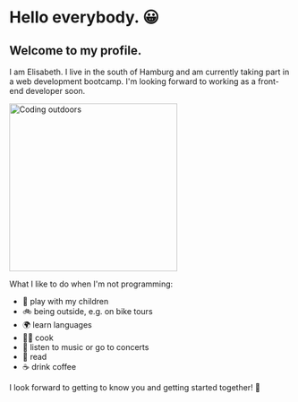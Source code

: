 # Hello everybody. :grinning:
## Welcome to my profile.

I am Elisabeth. I live in the south of Hamburg and am currently taking part in a web development bootcamp. I'm looking forward to working as a front-end developer soon.

<!-- Bild bearbeiten: ungeschütztes Bild -->

<img src="https://c.pxhere.com/photos/78/24/laptop_computer_pc_notebook_green_wireless_mobility_grass-1187096.jpg!d" alt="Coding outdoors" width="300px"/>

What I like to do when I'm not programming:
- :game_die: play with my children
- :bike: being outside, e.g. on bike tours
- :earth_africa: learn languages
- :cook: cook
- :guitar: listen to music or go to concerts
- :book: read
- :coffee: drink coffee

I look forward to getting to know you and getting started together! :rocket:


<!--
**ENeben/eneben** is a ✨ _special_ ✨ repository because its `README.md` (this file) appears on your GitHub profile.

Here are some ideas to get you started:

- 🔭 I’m currently working on ...
- 🌱 I’m currently learning ...
- 👯 I’m looking to collaborate on ...
- 🤔 I’m looking for help with ...
- 💬 Ask me about ...
- 📫 How to reach me: ...
- 😄 Pronouns: ...
- ⚡ Fun fact: ...
-->
